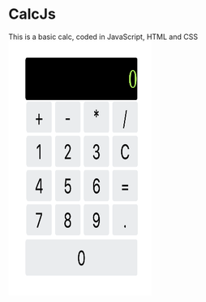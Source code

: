 # CalcJs
This is a basic calc, coded in JavaScript, HTML and CSS
</br>
<img src="https://github.com/saritapp16/CalcJs/blob/master/Screen%20Shot%202018-10-25%20at%208.22.58%20PM.png" align="center" height="500px" width="282px"/>
